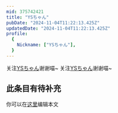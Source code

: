 ```yaml
---
mid: 375742421
title: "YSちゃん"
pubDate: "2024-11-04T11:22:13.425Z"
updatedDate: "2024-11-04T11:22:13.425Z"
profile:
  {
    Nickname: ["YSちゃん"],
  }
---
```


关注[YSちゃん](https://space.bilibili.com/375742421)谢谢喵~ 关注[YSちゃん](https://space.bilibili.com/375742421)谢谢喵~

## 此条目有待补充
你可以在[这里](https://github.com/Yuhanawa/VTuber.ICU-Content/edit/master/v/YSちゃん/index.md)编辑本文
